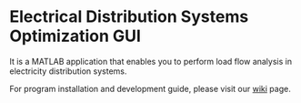 # Electrical Distribution Systems Optimization GUI
It is a MATLAB application that enables you to perform load flow analysis in electricity distribution systems.



For program installation and development guide, please visit our [wiki](https://github.com/alperenozlu/electrical-distribution-systems-optimization-gui) page. 